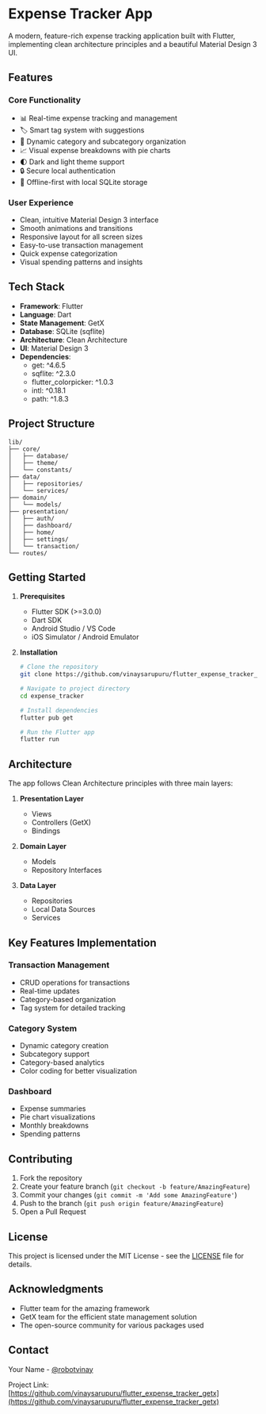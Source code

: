# Expense Tracker App

A modern, feature-rich expense tracking application built with Flutter, implementing clean architecture principles and a beautiful Material Design 3 UI.

## Features

### Core Functionality
- 📊 Real-time expense tracking and management
- 🏷️ Smart tag system with suggestions
- 📁 Dynamic category and subcategory organization
- 📈 Visual expense breakdowns with pie charts
- 🌓 Dark and light theme support
- 🔒 Secure local authentication
- 💾 Offline-first with local SQLite storage

### User Experience
- Clean, intuitive Material Design 3 interface
- Smooth animations and transitions
- Responsive layout for all screen sizes
- Easy-to-use transaction management
- Quick expense categorization
- Visual spending patterns and insights

## Tech Stack

- **Framework**: Flutter
- **Language**: Dart
- **State Management**: GetX
- **Database**: SQLite (sqflite)
- **Architecture**: Clean Architecture
- **UI**: Material Design 3
- **Dependencies**:
  - get: ^4.6.5
  - sqflite: ^2.3.0
  - flutter_colorpicker: ^1.0.3
  - intl: ^0.18.1
  - path: ^1.8.3

## Project Structure

```
lib/
├── core/
│   ├── database/
│   ├── theme/
│   └── constants/
├── data/
│   ├── repositories/
│   └── services/
├── domain/
│   └── models/
├── presentation/
│   ├── auth/
│   ├── dashboard/
│   ├── home/
│   ├── settings/
│   └── transaction/
└── routes/
```

## Getting Started

1. **Prerequisites**
   - Flutter SDK (>=3.0.0)
   - Dart SDK
   - Android Studio / VS Code
   - iOS Simulator / Android Emulator

2. **Installation**
   ```bash
   # Clone the repository
   git clone https://github.com/vinaysarupuru/flutter_expense_tracker_getx.git

   # Navigate to project directory
   cd expense_tracker

   # Install dependencies
   flutter pub get

   # Run the Flutter app
   flutter run
   ```

## Architecture

The app follows Clean Architecture principles with three main layers:

1. **Presentation Layer**
   - Views
   - Controllers (GetX)
   - Bindings

2. **Domain Layer**
   - Models
   - Repository Interfaces

3. **Data Layer**
   - Repositories
   - Local Data Sources
   - Services

## Key Features Implementation

### Transaction Management
- CRUD operations for transactions
- Real-time updates
- Category-based organization
- Tag system for detailed tracking

### Category System
- Dynamic category creation
- Subcategory support
- Category-based analytics
- Color coding for better visualization

### Dashboard
- Expense summaries
- Pie chart visualizations
- Monthly breakdowns
- Spending patterns

## Contributing

1. Fork the repository
2. Create your feature branch (`git checkout -b feature/AmazingFeature`)
3. Commit your changes (`git commit -m 'Add some AmazingFeature'`)
4. Push to the branch (`git push origin feature/AmazingFeature`)
5. Open a Pull Request

## License

This project is licensed under the MIT License - see the [LICENSE](LICENSE) file for details.

## Acknowledgments

- Flutter team for the amazing framework
- GetX team for the efficient state management solution
- The open-source community for various packages used

## Contact

Your Name - [@robotvinay](https://twitter.com/robotvinay)

Project Link: [https://github.com/vinaysarupuru/flutter_expense_tracker_getx](https://github.com/vinaysarupuru/flutter_expense_tracker_getx)
